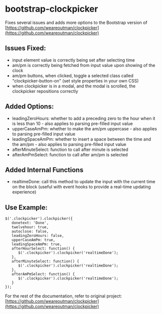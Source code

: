 # bootstrap-clockpicker

Fixes several issues and adds more options to the Bootstrap version of [https://github.com/weareoutman/clockpicker](https://github.com/weareoutman/clockpicker)

## Issues Fixed:
- input element value is correctly being set after selecting time
- am/pm is correctly being fetched from input value upon showing of the clock
- am/pm buttons, when clicked, toggle a selected class called "clockpicker-button-on" (set style properties in your own CSS)
- when clockpicker is in a modal, and the modal is scrolled, the clockpicker repositions correctly

## Added Options:
- leadingZeroHours: whether to add a preceding zero to the hour when it is less than 10 - also applies to parsing pre-filled input value
- upperCaseAmPm: whether to make the am/pm uppercase - also applies to parsing pre-filled input value
- leadingSpaceAmPm: whether to insert a space between the time and the am/pm - also applies to parsing pre-filled input value
- afterMinuteSelect: function to call after minute is selected
- afterAmPmSelect: function to call after am/pm is selected

## Added Internal Functions
- realtimeDone: call this method to update the input with the current time on the block (useful with event hooks to provide a real-time updating experience)

## Use Example:
```
$('.clockpicker').clockpicker({
   donetext: 'Done',
   twelvehour: true,
   autoclose: false,
   leadingZeroHours: false,
   upperCaseAmPm: true,
   leadingSpaceAmPm: true,
   afterHourSelect: function() {
      $('.clockpicker').clockpicker('realtimeDone');
   },
   afterMinuteSelect: function() {
      $('.clockpicker').clockpicker('realtimeDone');
   },
   afterAmPmSelect: function() {
      $('.clockpicker').clockpicker('realtimeDone');
   }
});
```

For the rest of the documentation, refer to original project: [https://github.com/weareoutman/clockpicker](https://github.com/weareoutman/clockpicker)
